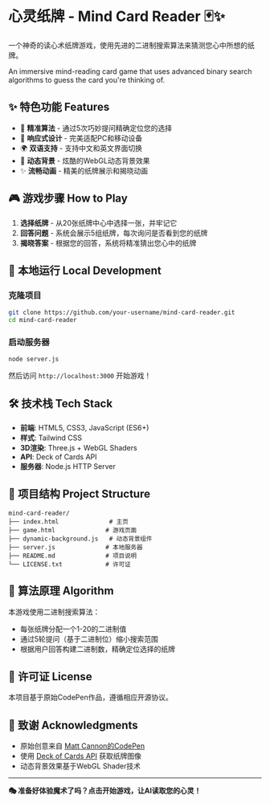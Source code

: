 # 心灵纸牌 - Mind Card Reader 🃏✨

一个神奇的读心术纸牌游戏，使用先进的二进制搜索算法来猜测您心中所想的纸牌。

An immersive mind-reading card game that uses advanced binary search algorithms to guess the card you're thinking of.

## ✨ 特色功能 Features

- 🎯 **精准算法** - 通过5次巧妙提问精确定位您的选择
- 📱 **响应式设计** - 完美适配PC和移动设备
- 🌍 **双语支持** - 支持中文和英文界面切换
- 🎨 **动态背景** - 炫酷的WebGL动态背景效果
- ✨ **流畅动画** - 精美的纸牌展示和揭晓动画

## 🎮 游戏步骤 How to Play

1. **选择纸牌** - 从20张纸牌中心中选择一张，并牢记它
2. **回答问题** - 系统会展示5组纸牌，每次询问是否看到您的纸牌
3. **揭晓答案** - 根据您的回答，系统将精准猜出您心中的纸牌

## 🚀 本地运行 Local Development

### 克隆项目
```bash
git clone https://github.com/your-username/mind-card-reader.git
cd mind-card-reader
```

### 启动服务器
```bash
node server.js
```

然后访问 `http://localhost:3000` 开始游戏！

## 🛠️ 技术栈 Tech Stack

- **前端**: HTML5, CSS3, JavaScript (ES6+)
- **样式**: Tailwind CSS
- **3D渲染**: Three.js + WebGL Shaders
- **API**: Deck of Cards API
- **服务器**: Node.js HTTP Server

## 📁 项目结构 Project Structure

```
mind-card-reader/
├── index.html              # 主页
├── game.html              # 游戏页面
├── dynamic-background.js   # 动态背景组件
├── server.js              # 本地服务器
├── README.md              # 项目说明
└── LICENSE.txt            # 许可证
```

## 🎯 算法原理 Algorithm

本游戏使用二进制搜索算法：
- 每张纸牌分配一个1-20的二进制值
- 通过5轮提问（基于二进制位）缩小搜索范围
- 根据用户回答构建二进制数，精确定位选择的纸牌

## 📄 许可证 License

本项目基于原始CodePen作品，遵循相应开源协议。

## 🙏 致谢 Acknowledgments

- 原始创意来自 [Matt Cannon的CodePen](https://codepen.io/matt-cannon/pen/gbOJbpZ)
- 使用 [Deck of Cards API](https://deckofcardsapi.com/) 获取纸牌图像
- 动态背景效果基于WebGL Shader技术

---

**🎭 准备好体验魔术了吗？点击开始游戏，让AI读取您的心灵！**